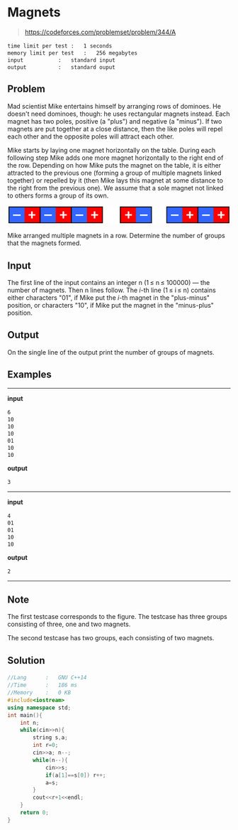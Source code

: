 # Magnets

> https://codeforces.com/problemset/problem/344/A

```
time limit per test	:	1 seconds
memory limit per test	:	256 megabytes
input			:	standard input
output			:	standard ouput
```

## Problem

Mad scientist Mike entertains himself by arranging rows of dominoes. He doesn't need dominoes, though: he uses rectangular magnets instead. Each magnet has two poles, positive (a "plus") and negative (a "minus"). If two magnets are put together at a close distance, then the like poles will repel each other and the opposite poles will attract each other.

Mike starts by laying one magnet horizontally on the table. During each following step Mike adds one more magnet horizontally to the right end of the row. Depending on how Mike puts the magnet on the table, it is either attracted to the previous one (forming a group of multiple magnets linked together) or repelled by it (then Mike lays this magnet at some distance to the right from the previous one). We assume that a sole magnet not linked to others forms a group of its own.

<div style="text-align:center"><img src=".img/imagen.png" /></div>

Mike arranged multiple magnets in a row. Determine the number of groups that the magnets formed.

## Input

The first line of the input contains an integer n (1 &leq; n &leq; 100000) — the number of magnets. Then n lines follow. The *i*-th line (1 &leq; i &leq; n) contains either characters "01", if Mike put the *i*-th magnet in the "plus-minus" position, or characters "10", if Mike put the magnet in the "minus-plus" position.

## Output

On the single line of the output print the number of groups of magnets.

## Examples

---
**input**
```
6
10
10
10
01
10
10
```
**output**
```
3
```
---
**input**
```
4
01
01
10
10
```
**output**
```
2
```
---

## Note

The first testcase corresponds to the figure. The testcase has three groups consisting of three, one and two magnets.

The second testcase has two groups, each consisting of two magnets.

## Solution

```c++
//Lang		:	GNU C++14
//Time		:	186 ms
//Memory	:	0 KB
#include<iostream>
using namespace std;
int main(){
	int n;
	while(cin>>n){
		string s,a;
		int r=0;
		cin>>a; n--;
		while(n--){
			cin>>s;
			if(a[1]==s[0]) r++;
			a=s;
		}
		cout<<r+1<<endl;
	}
	return 0;
}
```
